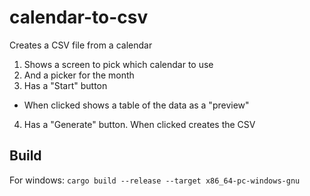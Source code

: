# calendar-to-csv
Creates a CSV file from a calendar

1. Shows a screen to pick which calendar to use
2. And a picker for the month
3. Has a "Start" button
  - When clicked shows a table of the data as a "preview"
4. Has a "Generate" button. When clicked creates the CSV

## Build
For windows:
`cargo build --release --target x86_64-pc-windows-gnu`